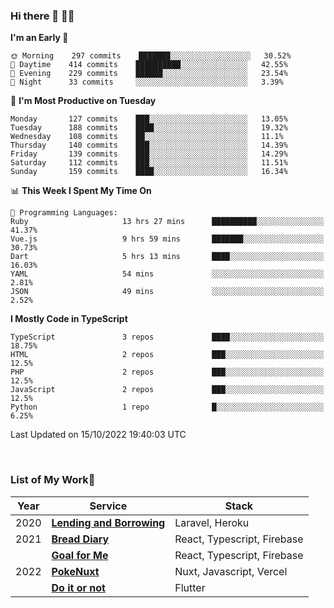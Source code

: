 ### Hi there 👋 🧑‍💻



<!--START_SECTION:waka-->
**I'm an Early 🐤** 

```text
🌞 Morning    297 commits    ███████░░░░░░░░░░░░░░░░░░   30.52% 
🌆 Daytime    414 commits    ██████████░░░░░░░░░░░░░░░   42.55% 
🌃 Evening    229 commits    ██████░░░░░░░░░░░░░░░░░░░   23.54% 
🌙 Night      33 commits     ░░░░░░░░░░░░░░░░░░░░░░░░░   3.39%

```
📅 **I'm Most Productive on Tuesday** 

```text
Monday       127 commits    ███░░░░░░░░░░░░░░░░░░░░░░   13.05% 
Tuesday      188 commits    ████░░░░░░░░░░░░░░░░░░░░░   19.32% 
Wednesday    108 commits    ██░░░░░░░░░░░░░░░░░░░░░░░   11.1% 
Thursday     140 commits    ███░░░░░░░░░░░░░░░░░░░░░░   14.39% 
Friday       139 commits    ███░░░░░░░░░░░░░░░░░░░░░░   14.29% 
Saturday     112 commits    ███░░░░░░░░░░░░░░░░░░░░░░   11.51% 
Sunday       159 commits    ████░░░░░░░░░░░░░░░░░░░░░   16.34%

```


📊 **This Week I Spent My Time On** 

```text
💬 Programming Languages: 
Ruby                     13 hrs 27 mins      ██████████░░░░░░░░░░░░░░░   41.37% 
Vue.js                   9 hrs 59 mins       ███████░░░░░░░░░░░░░░░░░░   30.73% 
Dart                     5 hrs 13 mins       ████░░░░░░░░░░░░░░░░░░░░░   16.03% 
YAML                     54 mins             ░░░░░░░░░░░░░░░░░░░░░░░░░   2.81% 
JSON                     49 mins             ░░░░░░░░░░░░░░░░░░░░░░░░░   2.52%

```

**I Mostly Code in TypeScript** 

```text
TypeScript               3 repos             ████░░░░░░░░░░░░░░░░░░░░░   18.75% 
HTML                     2 repos             ███░░░░░░░░░░░░░░░░░░░░░░   12.5% 
PHP                      2 repos             ███░░░░░░░░░░░░░░░░░░░░░░   12.5% 
JavaScript               2 repos             ███░░░░░░░░░░░░░░░░░░░░░░   12.5% 
Python                   1 repo              █░░░░░░░░░░░░░░░░░░░░░░░░   6.25%

```



 Last Updated on 15/10/2022 19:40:03 UTC
<!--END_SECTION:waka-->


<br />

### List of My Work🚀

| Year | Service | Stack |
|--|--|--|
| 2020 | [**Lending and Borrowing**](https://lending-and-borrowing.herokuapp.com/) | Laravel, Heroku |
| 2021 | [**Bread Diary**](https://bread-diary-web.web.app/) | React, Typescript, Firebase |
|  | [**Goal for Me**](https://goal-for-me.web.app/) | React, Typescript, Firebase |
| 2022 | [**PokeNuxt**](https://pokenuxt.vercel.app/) | Nuxt, Javascript, Vercel |
|  | [**Do it or not**](https://apps.apple.com/jp/app/do-it-or-not/id1613818865) | Flutter |
